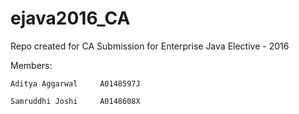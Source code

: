 # ejava2016_CA
Repo created for CA Submission for Enterprise Java Elective - 2016

Members:

    Aditya Aggarwal     A0148597J
    
    Samruddhi Joshi     A0148608X
